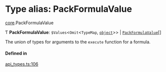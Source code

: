 # Type alias: PackFormulaValue

[core](../modules/core.md).PackFormulaValue

Ƭ **PackFormulaValue**: `$Values`<`Omit`<`TypeMap`, [`object`](../enums/core.Type.md#object)\>\> \| [`PackFormulaValue`](core.PackFormulaValue.md)[]

The union of types for arguments to the `execute` function for a formula.

#### Defined in

[api_types.ts:106](https://github.com/coda/packs-sdk/blob/main/api_types.ts#L106)
